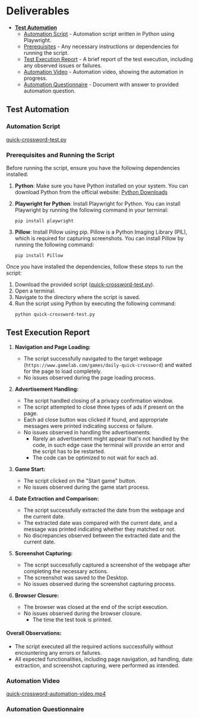 # Deliverables
  - [**Test Automation**](#test-automation)
    - [Automation Script](#automation-script) - Automation script written in Python using Playwright.
    - [Prerequisites](#prerequisites-and-running-the-script) - Any necessary instructions or dependencies for running the script.
    - [Test Execution Report](#test-execution-report) - A brief report of the test execution, including any observed issues or failures.
    - [Automation Video](#automation-video) - Automation video, showing the automation in progress.
    - [Automation Questionnaire](#automation-questionnaire) - Document with answer to provided automation question. 

## Test Automation

### Automation Script
[quick-crossword-test.py](https://github.com/heavenly-13/quick-crossword-test/blob/main/quick-crossword-test.py)

### Prerequisites and Running the Script

Before running the script, ensure you have the following dependencies installed:

1. **Python**: Make sure you have Python installed on your system. You can download Python from the official website: [Python Downloads](https://www.python.org/downloads/)

2. **Playwright for Python**: Install Playwright for Python. You can install Playwright by running the following command in your terminal:
   ```
   pip install playwright
   ```

3. **Pillow**: Install Pillow using pip. Pillow is a Python Imaging Library (PIL), which is required for capturing screenshots. You can install Pillow by running the following command:
   ```
   pip install Pillow
   ```

Once you have installed the dependencies, follow these steps to run the script:

1. Download the provided script ([quick-crossword-test.py](https://github.com/heavenly-13/quick-crossword-test/blob/main/quick-crossword-test.py)).
2. Open a terminal.
3. Navigate to the directory where the script is saved.
4. Run the script using Python by executing the following command:
   ```
   python quick-crossword-test.py
   ```
   
## Test Execution Report

1. **Navigation and Page Loading:**
   - The script successfully navigated to the target webpage (`https://www.gamelab.com/games/daily-quick-crossword`) and waited for the page to load completely.
   - No issues observed during the page loading process.

2. **Advertisement Handling:**
     - The script handled closing of a privacy confirmation window.
   - The script attempted to close three types of ads if present on the page.
   - Each ad close button was clicked if found, and appropriate messages were printed indicating success or failure.
   - No issues observed in handling the advertisements.
     - Rarely an advertisement might appear that's not handled by the code, in such edge case the terminal will provide an error and the script has to be restarted.
     - The code can be optimized to not wait for each ad.

4. **Game Start:**
   - The script clicked on the "Start game" button.
   - No issues observed during the game start process.

5. **Date Extraction and Comparison:**
   - The script successfully extracted the date from the webpage and the current date.
   - The extracted date was compared with the current date, and a message was printed indicating whether they matched or not.
   - No discrepancies observed between the extracted date and the current date.

6. **Screenshot Capturing:**
   - The script successfully captured a screenshot of the webpage after completing the necessary actions.
   - The screenshot was saved to the Desktop.
   - No issues observed during the screenshot capturing process.

7. **Browser Closure:**
   - The browser was closed at the end of the script execution.
   - No issues observed during the browser closure.
     - The time the test took is printed.

#### Overall Observations:
- The script executed all the required actions successfully without encountering any errors or failures.
- All expected functionalities, including page navigation, ad handling, date extraction, and screenshot capturing, were performed as intended.

### Automation Video
[quick-crossword-automation-video.mp4](https://github.com/heavenly-13/quick-crossword-test/blob/main/quick-crossword-automation-video.mp4)

### Automation Questionnaire

